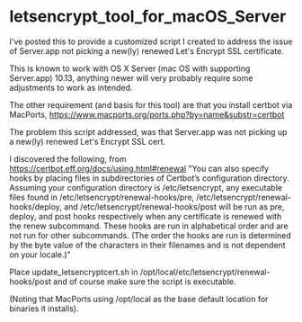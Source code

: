 # letsencrypt_tool_for_macOS_Server

I've posted this to provide a customized script I created to address the issue of Server.app not picking a new(ly) renewed Let's Encrypt SSL certificate.

This is known to work with OS X Server (mac OS with supporting Server.app) 10.13, anything newer will very probably require some adjustments to work as intended.

The other requirement (and basis for this tool) are that you install certbot via MacPorts, https://www.macports.org/ports.php?by=name&substr=certbot

The problem this script addressed, was that Server.app was not picking up a new(ly) renewed Let's Encrypt SSL cert.

I discovered the following, from https://certbot.eff.org/docs/using.html#renewal "You can also specify hooks by placing files in subdirectories of Certbot’s configuration directory. Assuming your configuration directory is /etc/letsencrypt, any executable files found in /etc/letsencrypt/renewal-hooks/pre, /etc/letsencrypt/renewal-hooks/deploy, and /etc/letsencrypt/renewal-hooks/post will be run as pre, deploy, and post hooks respectively when any certificate is renewed with the renew subcommand. These hooks are run in alphabetical order and are not run for other subcommands. (The order the hooks are run is determined by the byte value of the characters in their filenames and is not dependent on your locale.)"

Place update_letsencryptcert.sh in /opt/local/etc/letsencrypt/renewal-hooks/post and of course make sure the script is executable.

(Noting that MacPorts using /opt/local as the base default location for binaries it installs).
